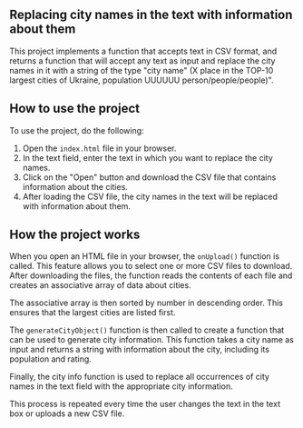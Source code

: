## Replacing city names in the text with information about them

This project implements a function that accepts text in CSV format, and returns a function that will accept any text as input and replace the city names in it with a string of the type "city name" (X place in the TOP-10 largest cities of Ukraine, population UUUUUU person/people/people)".

## How to use the project

To use the project, do the following:

1. Open the `index.html` file in your browser.
2. In the text field, enter the text in which you want to replace the city names.
3. Click on the "Open" button and download the CSV file that contains information about the cities.
4. After loading the CSV file, the city names in the text will be replaced with information about them.

## How the project works

When you open an HTML file in your browser, the `onUpload()` function is called. This feature allows you to select one or more CSV files to download. After downloading the files, the function reads the contents of each file and creates an associative array of data about cities.

The associative array is then sorted by number in descending order. This ensures that the largest cities are listed first.

The `generateCityObject()` function is then called to create a function that can be used to generate city information. This function takes a city name as input and returns a string with information about the city, including its population and rating.

Finally, the city info function is used to replace all occurrences of city names in the text field with the appropriate city information.

This process is repeated every time the user changes the text in the text box or uploads a new CSV file.
